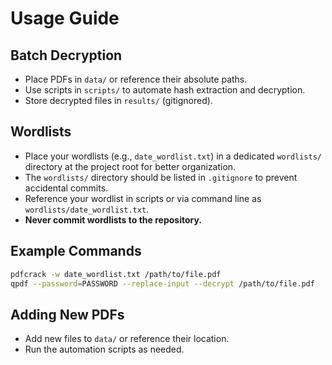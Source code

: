 # Usage Guide

## Batch Decryption

- Place PDFs in `data/` or reference their absolute paths.
- Use scripts in `scripts/` to automate hash extraction and decryption.
- Store decrypted files in `results/` (gitignored).

## Wordlists

- Place your wordlists (e.g., `date_wordlist.txt`) in a dedicated `wordlists/` directory at the project root for better organization.
- The `wordlists/` directory should be listed in `.gitignore` to prevent accidental commits.
- Reference your wordlist in scripts or via command line as `wordlists/date_wordlist.txt`.
- **Never commit wordlists to the repository.**

## Example Commands

```bash
pdfcrack -w date_wordlist.txt /path/to/file.pdf
qpdf --password=PASSWORD --replace-input --decrypt /path/to/file.pdf
```

## Adding New PDFs

- Add new files to `data/` or reference their location.
- Run the automation scripts as needed.
